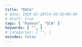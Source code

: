 ```yaml
---
title: "ROCm"
# date: 2020-02-28T14:30:42+09:00
# draft: true
tags: [ "Radeon", "GCN" ]
keywords: [ "", ]
# categories: [ "", ]
noindex: false
---
```


